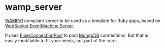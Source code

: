 wamp_server
===========

[WAMPv1](http://wamp.ws/spec) compliant server to be used
as a template for Ruby apps, based on
[WebSocket EventMachine Server](https://github.com/imanel/websocket-eventmachine-server).

It uses [FiberConnectionPool](https://github.com/rubencaro/fiber_connection_pool)
to pool [MongoDB](https://github.com/mongodb/mongo-ruby-driver) connections.
But that is easily modifiable to fit your needs, not part of the core.
